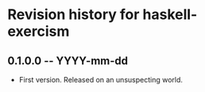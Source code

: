 # Revision history for haskell-exercism

## 0.1.0.0 -- YYYY-mm-dd

* First version. Released on an unsuspecting world.
